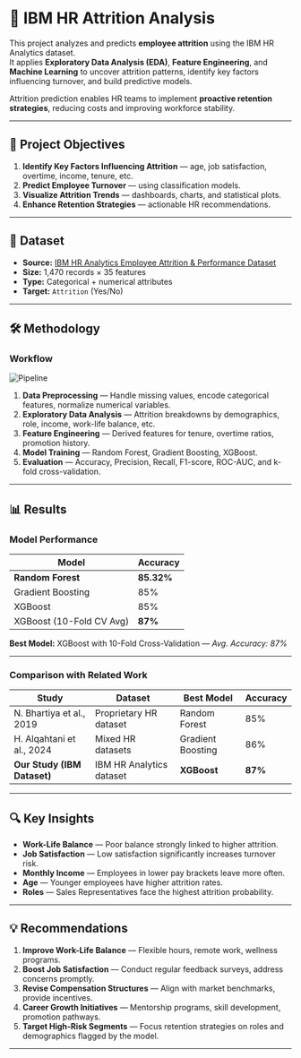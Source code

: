 # 👔 IBM HR Attrition Analysis

This project analyzes and predicts **employee attrition** using the IBM HR Analytics dataset.  
It applies **Exploratory Data Analysis (EDA)**, **Feature Engineering**, and **Machine Learning** to uncover attrition patterns, identify key factors influencing turnover, and build predictive models.

Attrition prediction enables HR teams to implement **proactive retention strategies**, reducing costs and improving workforce stability.

---

## 📌 Project Objectives
1. **Identify Key Factors Influencing Attrition** — age, job satisfaction, overtime, income, tenure, etc.  
2. **Predict Employee Turnover** — using classification models.  
3. **Visualize Attrition Trends** — dashboards, charts, and statistical plots.  
4. **Enhance Retention Strategies** — actionable HR recommendations.  

---

## 📂 Dataset
- **Source:** [IBM HR Analytics Employee Attrition & Performance Dataset](https://www.kaggle.com/datasets/pavansubhasht/ibm-hr-analytics-attrition-dataset)  
- **Size:** 1,470 records × 35 features  
- **Type:** Categorical + numerical attributes  
- **Target:** `Attrition` (Yes/No)  

---

## 🛠 Methodology

### **Workflow**
![Pipeline](results/pipeline.png)

1. **Data Preprocessing** — Handle missing values, encode categorical features, normalize numerical variables.  
2. **Exploratory Data Analysis** — Attrition breakdowns by demographics, role, income, work-life balance, etc.  
3. **Feature Engineering** — Derived features for tenure, overtime ratios, promotion history.  
4. **Model Training** — Random Forest, Gradient Boosting, XGBoost.  
5. **Evaluation** — Accuracy, Precision, Recall, F1-score, ROC-AUC, and k-fold cross-validation.  

---

## 📊 Results

### **Model Performance**
| Model                      | Accuracy | 
|----------------------------|----------|
| **Random Forest**          | **85.32%** |
| Gradient Boosting          | 85%      |
| XGBoost                    | 85%      | 
| XGBoost (10-Fold CV Avg)   | **87%**  | 

**Best Model:** XGBoost with 10-Fold Cross-Validation — *Avg. Accuracy: 87%*

---

### **Comparison with Related Work**
| Study                                      | Dataset                     | Best Model       | Accuracy |
|--------------------------------------------|------------------------------|------------------|----------|
| N. Bhartiya et al., 2019                    | Proprietary HR dataset       | Random Forest    | 85%      |
| H. Alqahtani et al., 2024                   | Mixed HR datasets            | Gradient Boosting| 86%      |
| **Our Study (IBM Dataset)**                 | IBM HR Analytics dataset     | **XGBoost**      | **87%**  |

---

## 🔍 Key Insights
- **Work-Life Balance** — Poor balance strongly linked to higher attrition.  
- **Job Satisfaction** — Low satisfaction significantly increases turnover risk.  
- **Monthly Income** — Employees in lower pay brackets leave more often.  
- **Age** — Younger employees have higher attrition rates.  
- **Roles** — Sales Representatives face the highest attrition probability.  


---

## 💡 Recommendations
1. **Improve Work-Life Balance** — Flexible hours, remote work, wellness programs.  
2. **Boost Job Satisfaction** — Conduct regular feedback surveys, address concerns promptly.  
3. **Revise Compensation Structures** — Align with market benchmarks, provide incentives.  
4. **Career Growth Initiatives** — Mentorship programs, skill development, promotion pathways.  
5. **Target High-Risk Segments** — Focus retention strategies on roles and demographics flagged by the model.  

---
